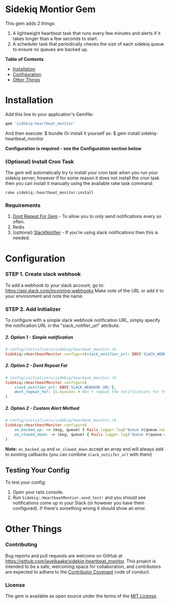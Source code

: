 # Sidekiq Montior Gem

This gem adds 2 things:
1. A lightweight heartbeat task that runs every few minutes and alerts if it takes longer than a few seconds to start.
2. A scheduler task that periodically checks the size of each sidekiq queue to ensure no queues are backed up.

**Table of Contents**
* [Installation](#installation)
* [Configuration](#configuration)
* [Other Things](#Other_Things)

# Installation
Add this line to your application's Gemfile:
```ruby
gem 'sidekiq-heartbeat_monitor'
```
And then execute:
    $ bundle
Or install it yourself as:
    $ gem install sidekiq-heartbeat_monitor

**Configuration is required - see the Configuration section below**

### (Optional) Install Cron Task
The gem will automatically try to install your cron task when you run your sidekiq server, however if for some reason it does not install the cron task
then you can install it manually using the available rake task command:
```
rake sidekiq::heartbeat_monitor:install
```


### Requirements
1. [Dont Repeat For Gem](https://www.github.com/jayelkaake/dont_repeat_for) - To allow you to only send notifications every so often.
2. Redis
3. (optional) [SlackNotifier](https://github.com/stevenosloan/slack-notifier) - If you're using slack notifications then this is needed.

# Configuration
### STEP 1. Create slack webhook
To add a webhook to your slack account, go to: https://api.slack.com/incoming-webhooks
Make note of the URL or add it to your environment and note the name.

### STEP 2. Add Initializer

To configure with a simple slack webhook notification URL, simply specify the notification URL in the "slack_notifier_url" attribute.

##### 2. Option 1 - Simple notification
```ruby
# config/initializers/sidekiq/hearbeat_monitor.rb
Sidekiq::HeartbeatMonitor.configure(slack_notifier_url: ENV['SLACK_WEBHOOK_URL'])
```

##### 2. Option 2 - Dont Repeat For
```ruby
# config/initializers/sidekiq/hearbeat_monitor.rb
Sidekiq::HeartbeatMonitor.configure(
    slack_notifier_url: ENV['SLACK_WEBHOOK_URL'],
    dont_repeat_for: 15.minutes # Won't repeat the notifications for the same queue more than once every 15 minutes.
)
```

##### 2. Option 2 - Custom Alert Method
```ruby
# config/initializers/sidekiq/hearbeat_monitor.rb
Sidekiq::HeartbeatMonitor.configure(
    on_backed_up: -> (msg, queue) { Rails.logger.log("Queue #{queue.name} is backed up!"); },
    on_slowed_down: -> (msg, queue) { Rails.logger.log("Queue #{queue.name} is being slow!"); },
)
```

**Note:** `on_backed_up` and `on_slowed_down` accept an array and will always add to existing callbacks (you can combine `slack_notiifer_url` with them)

## Testing Your Config
To test your config:
1. Open your rails console.
2. Run `Sidekiq::HeartbeatMontior.send_test!` and you should see notifications come up in your Slack (or however you have them configured). If there's something wrong it should show an error.


# Other Things
### Contributing
Bug reports and pull requests are welcome on GitHub at https://github.com/jayelkaake/sidekiq-heartbeat_monitor.
This project is intended to be a safe, welcoming space for collaboration, and contributors are expected to
adhere to the [Contributor Covenant](contributor-covenant.org) code of conduct.

### License
The gem is available as open source under the terms of the [MIT License](http://opensource.org/licenses/MIT).
